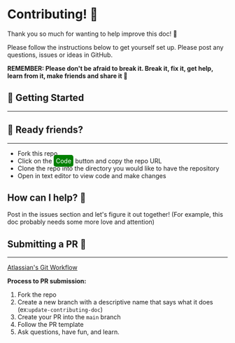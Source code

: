 # Contributing! 🥳

Thank you so much for wanting to help improve this doc! 🦆

Please follow the instructions below to get yourself set up. Please post any questions, issues or ideas in GitHub.

**REMEMBER: Please don't be afraid to break it. Break it, fix it, get help, learn from it, make friends and share it 🙌**

## 🤗 Getting Started

<hr/>

## 🤝 Ready friends?

<hr/>

- Fork this repo
- Click on the <span style="background-color:green;color:white;padding:5px;border-radius:5px">Code</span> button and copy the repo URL
- Clone the repo into the directory you would like to have the repository
- Open in text editor to view code and make changes

## How can I help? 🤨

Post in the issues section and let's figure it out together! (For example, this doc probably needs some more love and attention)

## Submitting a PR 🙌

<hr/>

[Atlassian's Git Workflow](https://www.atlassian.com/git/tutorials/comparing-workflows)

**Process to PR submission:**

1. Fork the repo
2. Create a new branch with a descriptive name that says what it does (ex:`update-contributing-doc`)
3. Create your PR into the `main` branch
4. Follow the PR template
5. Ask questions, have fun, and learn.
